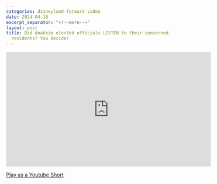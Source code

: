 ```yaml
---
categories: disneyland-forward video
date: 2024-04-18
excerpt_separator: "<!--more-->"
layout: post
title: Did Anaheim elected officials LISTEN to their concerned
  residents? You decide!
---
```


<iframe width="560" height="315" src="https://www.youtube.com/embed/-7kAeWy-a9w" title="YouTube video player" frameborder="0" allow="accelerometer; autoplay;
clipboard-write; encrypted-media; gyroscope; picture-in-picture; web-share" referrerpolicy="strict-origin-when-cross-origin" allowfullscreen>
</iframe>

[Play as a Youtube Short](https://www.youtube.com/shorts/-7kAeWy-a9w)

<!--more-->
